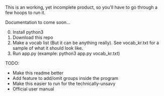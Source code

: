 This is an working, yet incomplete product, so you'll have to go through a few hoops to run it.

Documentation to come soon...

0. Install python3
1. Download this repo
2. Make a vocab list (But it can be anything really). See vocab_kr.txt for a sample of what it should look like.
3. Run app.py (example: python3 app.py vocab_kr.txt)

TODO:
- Make this readme better
- Add feature to add/omit groups inside the program
- Make this easier to run for the technically-unsavy
- Official user manual